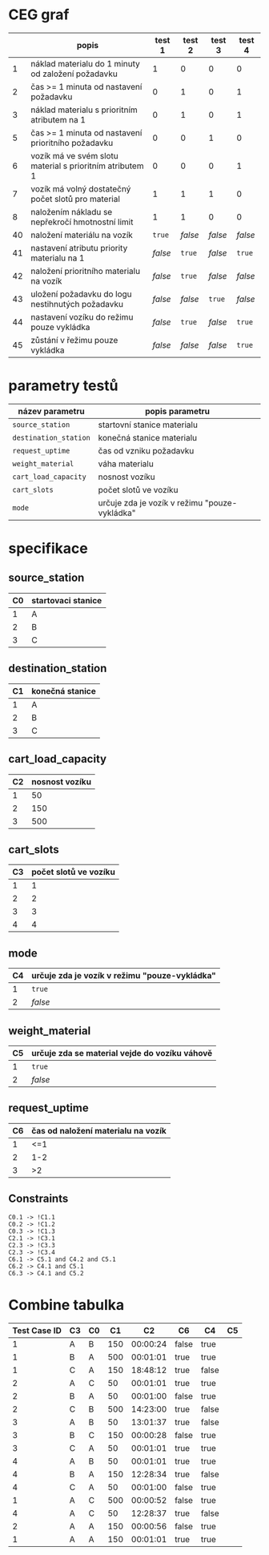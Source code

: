 # CEG graf
| | popis | test 1 | test 2 | test 3 | test 4 |
| --- | --- | --- | --- | --- | --- |
| 1 | náklad materialu do 1 minuty od založení požadavku | 1 | 0 | 0 | 0 |
| 2 | čas >= 1 minuta od nastavení požadavku | 0 | 1 | 0 | 1 |
| 3 | náklad materialu s prioritním atributem na 1 | 0 | 1 | 0 | 1 |
| 5 | čas >= 1 minuta od nastavení prioritního požadavku | 0 | 0 | 1 | 0 |
| 6 | vozík má ve svém slotu material s prioritním atributem 1 | 0 | 0 | 0 | 1 |
| 7 | vozík má volný dostatečný počet slotů pro material | 1 | 1 | 1 | 0 |
| 8 | naložením nákladu se nepřekročí hmotnostní limit | 1 | 1 | 0 | 0 |
| 40 | naložení materiálu na vozík | `true` | *false* | *false* | *false* |
| 41 | nastavení atributu priority materialu na 1 | *false* | `true` | *false* | `true` |
| 42 | naložení prioritního materialu na vozík | *false* | `true` | *false* | *false* |
| 43 | uložení požadavku do logu nestihnutých požadavku | *false* | *false* | `true` | *false* |
| 44 | nastavení vozíku do režimu pouze vykládka | *false* | `true` | *false* | `true` |
| 45 | zůstání v řežimu pouze vykládka | *false* | *false* | *false* | `true` |

# parametry testů

| název parametru | popis parametru |
| --- | --- |
| `source_station` | startovní stanice materialu |
| `destination_station` | konečná stanice materialu |
| `request_uptime` | čas od vzniku požadavku |
| `weight_material` | váha materialu |
| `cart_load_capacity` | nosnost vozíku |
| `cart_slots` | počet slotů ve vozíku |
| `mode` | určuje zda je vozík v režimu "pouze-vykládka" |

# specifikace

## source_station
| C0 | startovaci stanice |
| --- | --- |
| 1 | A |
| 2 | B |
| 3 | C |

## destination_station
| C1 | konečná stanice |
| --- | --- |
| 1 | A |
| 2 | B |
| 3 | C |

## cart_load_capacity
| C2 | nosnost vozíku |
| --- | --- |
| 1 | 50 |
| 2 | 150 |
| 3 | 500 |

## cart_slots
| C3 | počet slotů ve vozíku |
| --- | --- |
| 1 | 1 |
| 2 | 2 |
| 3 | 3 | 
| 4 | 4 | 

## mode
| C4 | určuje zda je vozík v režimu "pouze-vykládka" |
| --- | --- | 
| 1 | `true` |
| 2 | *false* |

## weight_material
| C5 | určuje zda se material vejde do vozíku váhově |
| --- | --- |
| 1 | `true` |
| 2 | *false* |

## request_uptime
| C6 | čas od naložení materialu na vozík |
| --- | --- |
| 1 | <=1 |
| 2 | 1-2 |
| 3 | >2 |

## Constraints
```
C0.1 -> !C1.1
C0.2 -> !C1.2
C0.3 -> !C1.3
C2.1 -> !C3.1
C2.3 -> !C3.3
C2.3 -> !C3.4
C6.1 -> C5.1 and C4.2 and C5.1
C6.2 -> C4.1 and C5.1
C6.3 -> C4.1 and C5.2 
```

# Combine tabulka
| Test Case ID | C3 | C0 | C1 | C2 | C6 | C4 | C5 |
| --- | --- | --- | --- | --- | --- | --- | --- |
| 1 | A | B | 150 | 00:00:24 | false | true | 
| 1 | B | A | 500 | 00:01:01 | true | true | 
| 1 | C | A | 150 | 18:48:12 | true | false | 
| 2 | A | C | 50 | 00:01:01 | true | true | 
| 2 | B | A | 50 | 00:01:00 | false | true | 
| 2 | C | B | 500 | 14:23:00 | true | false | 
| 3 | A | B | 50 | 13:01:37 | true | false | 
| 3 | B | C | 150 | 00:00:28 | false | true | 
| 3 | C | A | 50 | 00:01:01 | true | true | 
| 4 | A | B | 50 | 00:01:01 | true | true | 
| 4 | B | A | 150 | 12:28:34 | true | false | 
| 4 | C | A | 50 | 00:01:00 | false | true | 
| 1 | A | C | 500 | 00:00:52 | false | true | 
| 4 | A | C | 50 | 12:28:37 | true | false | 
| 2 | A | A | 150 | 00:00:56 | false | true | 
| 1 | A | A | 150 | 00:01:01 | true | true | 